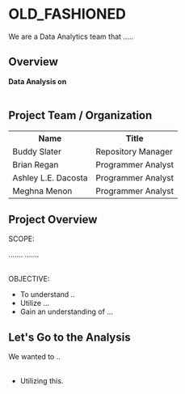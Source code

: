 # OLD_FASHIONED

We are a Data Analytics team that ..... 

## Overview
**Data Analysis on**<br/><br />


## Project Team / Organization
<table>
  <th>Name</th>
  <th>Title</th>
  <tr>
   <td>Buddy Slater</td>
    <td>Repository Manager</td>
  </tr>
   <tr>
    <td>Brian Regan</td>
    <td>Programmer Analyst</td>
  </tr>
  <tr>
    <td>Ashley L.E. Dacosta</td>
    <td>Programmer Analyst</td>
  </tr>
  <tr>
    <td>Meghna Menon</td>
    <td>Programmer Analyst</td>
  </tr>
</table>

## Project Overview
SCOPE: <br/>

.......
.......<br/><br/>

OBJECTIVE: <br/>
- To understand ..
- Utilize ...
- Gain an understanding of ...
 

## Let's Go to the Analysis
We wanted to .. <br/> <br />

- Utilizing this. 
